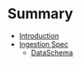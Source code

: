 # Summary

* [Introduction](README.md)
* [Ingestion Spec](ingestion-spec.md)
  * [DataSchema](ingestion-spec/dataschema.md)

